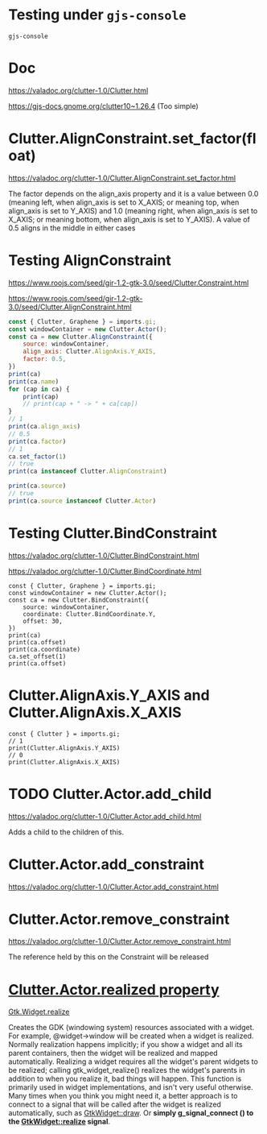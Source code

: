 # Testing under `gjs-console`  
``` Shell
gjs-console
```

# Doc
https://valadoc.org/clutter-1.0/Clutter.html

https://gjs-docs.gnome.org/clutter10~1.26.4 (Too simple)

# Clutter.AlignConstraint.set_factor(float)
https://valadoc.org/clutter-1.0/Clutter.AlignConstraint.set_factor.html

The factor depends on the align_axis property and it is a value between 0.0
 (meaning left, when align_axis is set to X_AXIS; or meaning top, when align_axis is set to Y_AXIS)
 and 1.0 (meaning right, when align_axis is set to X_AXIS; or meaning bottom,
 when align_axis is set to Y_AXIS). A value of 0.5 aligns in the middle in either cases

# Testing AlignConstraint
https://www.roojs.com/seed/gir-1.2-gtk-3.0/seed/Clutter.Constraint.html

https://www.roojs.com/seed/gir-1.2-gtk-3.0/seed/Clutter.AlignConstraint.html
``` js
const { Clutter, Graphene } = imports.gi;
const windowContainer = new Clutter.Actor();
const ca = new Clutter.AlignConstraint({
    source: windowContainer,
    align_axis: Clutter.AlignAxis.Y_AXIS,
    factor: 0.5,
})
print(ca)
print(ca.name)
for (cap in ca) {
    print(cap)
    // print(cap + " -> " + ca[cap])
}
// 1
print(ca.align_axis)
// 0.5
print(ca.factor)
// 1
ca.set_factor(1)
// true
print(ca instanceof Clutter.AlignConstraint)

print(ca.source)
// true
print(ca.source instanceof Clutter.Actor)
```

# Testing Clutter.BindConstraint
https://valadoc.org/clutter-1.0/Clutter.BindConstraint.html

https://valadoc.org/clutter-1.0/Clutter.BindCoordinate.html

```
const { Clutter, Graphene } = imports.gi;
const windowContainer = new Clutter.Actor();
const ca = new Clutter.BindConstraint({
    source: windowContainer,
    coordinate: Clutter.BindCoordinate.Y,
    offset: 30,
})
print(ca)
print(ca.offset)
print(ca.coordinate)
ca.set_offset(1)
print(ca.offset)

```

# Clutter.AlignAxis.Y_AXIS and Clutter.AlignAxis.X_AXIS
```
const { Clutter } = imports.gi;
// 1
print(Clutter.AlignAxis.Y_AXIS)
// 0
print(Clutter.AlignAxis.X_AXIS)
```

# TODO Clutter.Actor.add_child
https://valadoc.org/clutter-1.0/Clutter.Actor.add_child.html

Adds a child to the children of this.

# Clutter.Actor.add_constraint
https://valadoc.org/clutter-1.0/Clutter.Actor.add_constraint.html

# Clutter.Actor.remove_constraint
https://valadoc.org/clutter-1.0/Clutter.Actor.remove_constraint.html

The reference held by this on the Constraint will be released

# [Clutter.Actor.realized property](https://gjs-docs.gnome.org/clutter10~1.26.4/clutter.actor#property-realized)
[Gtk.Widget.realize](https://people.gnome.org/~johnp/girdocsalpha/Gtk/Gtk.Widget.realize.html)

Creates the GDK (windowing system) resources associated with a widget. 
For example, @widget->window will be created when a widget is realized. 
Normally realization happens implicitly; if you show a widget and all its 
parent containers, then the widget will be realized and mapped automatically. 
Realizing a widget requires all the widget's parent widgets to be realized; 
calling gtk_widget_realize() realizes the widget's parents in addition 
to when you realize it, bad things will happen. This function is primarily 
used in widget implementations, and isn't very useful otherwise. 
Many times when you think you might need it, a better approach is to 
connect to a signal that will be called after the widget is realized 
automatically, such as [GtkWidget::draw](https://people.gnome.org/~johnp/girdocsalpha/Gtk/Gtk.Widget.realize.html "GtkWidget::draw"). 
Or **simply g_signal_connect () to the [GtkWidget::realize](https://people.gnome.org/~johnp/girdocsalpha/Gtk/Gtk.Widget.realize.html "GtkWidget::realize") signal**.

